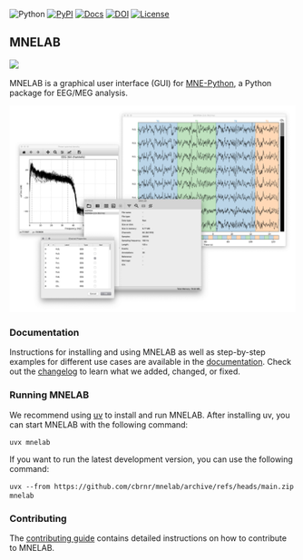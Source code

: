 ![Python](https://img.shields.io/pypi/pyversions/mnelab.svg?logo=python&logoColor=white)
[![PyPI](https://img.shields.io/pypi/v/mnelab)](https://pypi.org/project/mnelab/)
[![Docs](https://readthedocs.org/projects/mnelab/badge/?version=latest)](https://mnelab.readthedocs.io/)
[![DOI](https://joss.theoj.org/papers/10.21105/joss.04650/status.svg)](https://doi.org/10.21105/joss.04650)
[![License](https://img.shields.io/github/license/cbrnr/mnelab)](LICENSE)


## MNELAB

![](https://raw.githubusercontent.com/cbrnr/mnelab/main/mnelab/images/mnelab_logo.png)

MNELAB is a graphical user interface (GUI) for [MNE-Python](https://mne.tools/stable/index.html), a Python package for EEG/MEG analysis.

![](https://raw.githubusercontent.com/cbrnr/mnelab/main/mnelab.png)


### Documentation

Instructions for installing and using MNELAB as well as step-by-step examples for different use cases are available in the [documentation](https://mnelab.readthedocs.io/). Check out the [changelog](https://github.com/cbrnr/mnelab/blob/main/CHANGELOG.md) to learn what we added, changed, or fixed.


### Running MNELAB

We recommend using [uv](https://docs.astral.sh/uv/) to install and run MNELAB. After installing uv, you can start MNELAB with the following command:

```
uvx mnelab
```

If you want to run the latest development version, you can use the following command:

```
uvx --from https://github.com/cbrnr/mnelab/archive/refs/heads/main.zip mnelab
```


### Contributing

The [contributing guide](https://github.com/cbrnr/mnelab/blob/main/CONTRIBUTING.md) contains detailed instructions on how to contribute to MNELAB.
